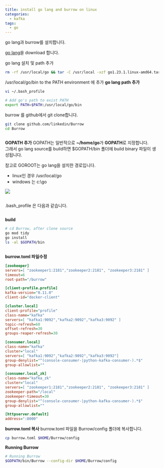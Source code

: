 ```yaml
---
title: install go lang and burrow on linux
categories:
  - kafka
tags: 
  - go
---
```

go lang과 burrow를 설치합니다. 

[go lang](https://go.dev/dl/go1.23.1.linux-amd64.tar.gz)을 download 합니다.

go lang 설치 및 path 추가 
 
```bash
rm -rf /usr/local/go && tar -C /usr/local -xzf go1.23.1.linux-amd64.tar.gz
```

/usr/local/go/bin to the PATH environment 에 추가 
**go lang path 추가**
```bash
vi ~/.bash_profile

# Add go's path to exist PATH
export PATH=$PATH:/usr/local/go/bin
```

burrow 를 github에서 git clone합니다.  
```bash
git clone github.com/linkedin/Burrow
cd Burrow
```

<figure style="width: 100%" class="align-center">
  <img src="{{ site.url }}{{ site.baseurl }}/assets/images/kafka/05-install-go-lang-linux.png" alt="">
  <figcaption></figcaption>
</figure> 


**GOPATH 추가**
GOPATH는 일반적으로 **~/home/go**가  **GOPATH**로 지정합니다.  
그래서 go lang source를 build하면 $GOPATH/bin 폴더에 build binary 파일이 생성됩니다.  

참고로 GOROOT는 go lang을 설치한 경로입니다.
- linux인 경우 /usr/local/go  
- windows 는  c:\go

![](img/2024-09-15-04-44-57.png)

<figure style="width: 100%" class="align-center">
  <img src="{{ site.url }}{{ site.baseurl }}/assets/images/kafka/06-goroot-in-windows.png" alt="">
  <figcaption></figcaption>
</figure> 

.bash_profile 은 다음과 같습니다.

<figure style="width: 100%" class="align-center">
  <img src="{{ site.url }}{{ site.baseurl }}/assets/images/kafka/04-bash-profile.png" alt="">
  <figcaption></figcaption>
</figure> 

**build**
```bash
# cd Burrow, after clone source
go mod tidy
go install
ls -al $GOPATH/bin
```


<figure style="width: 100%" class="align-center">
  <img src="{{ site.url }}{{ site.baseurl }}/assets/images/kafka/08-build-output.png" alt="">
  <figcaption></figcaption>
</figure> 

**burrow.toml 파일수정**
```ini
[zookeeper]
servers=[ "zookeeper1:2181","zookeeper2:2181", "zookeeper3:2181" ]
timeout=6
root-path="/burrow"

[client-profile.profile]
kafka-version="0.11.0"
client-id="docker-client"

[cluster.local]
client-profile="profile"
class-name="kafka"
servers=[ "kafka1:9092","kafka2:9092","kafka3:9092" ]
topic-refresh=60
offset-refresh=30
groups-reaper-refresh=30

[consumer.local]
class-name="kafka"
cluster="local"
servers=[ "kafka1:9092","kafka2:9092","kafka3:9092"]
group-denylist="^(console-consumer-|python-kafka-consumer-).*$"
group-allowlist=""

[consumer.local_zk]
class-name="kafka_zk"
cluster="local"
servers=[ "zookeeper1:2181","zookeeper2:2181", "zookeeper3:2181" ]
zookeeper-path="/local"
zookeeper-timeout=30
group-denylist="^(console-consumer-|python-kafka-consumer-).*$"
group-allowlist=""

[httpserver.default]
address=":8000"
```

**burrow.toml 복사**
burrow.toml 파일을 Burrow/config 폴더에 복사합니다.
```bash
cp burrow.toml $HOME/Burrow/config
```

**Running Burrow**
```bash
# Running Burrow
$GOPATH/bin/Burrow --config-dir $HOME/Burrow/config
```
